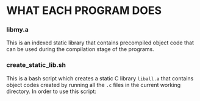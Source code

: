 # WHAT EACH PROGRAM DOES

### libmy.a
This is an indexed static library that contains precompiled object code that can be used during the compilation stage of the programs. 

### create_static_lib.sh
This is a bash script which creates a static C library `liball.a` that contains object codes created by running all the `.c` files in the current working directory. In order to use this script:

